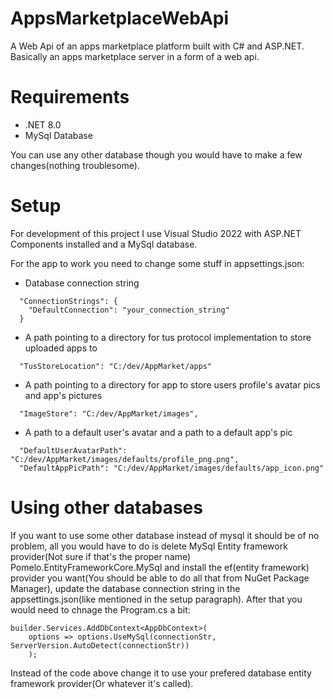 # AppsMarketplaceWebApi

A Web Api of an apps marketplace platform built with C# and ASP.NET.
Basically an apps marketplace server in a form of a web api.

# Requirements

- .NET 8.0
- MySql Database

You can use any other database though you would have to make a few changes(nothing troublesome).

# Setup

For development of this project I use Visual Studio 2022 with ASP.NET Components installed and a MySql database.

For the app to work you need to change some stuff in appsettings.json:
- Database connection string
```
  "ConnectionStrings": {
    "DefaultConnection": "your_connection_string"
  }
```
- A path pointing to a directory for tus protocol implementation to store uploaded apps to
```
  "TusStoreLocation": "C:/dev/AppMarket/apps"
```
- A path pointing to a directory for app to store users profile's avatar pics and app's pictures
```
  "ImageStore": "C:/dev/AppMarket/images",
```
- A path to a default user's avatar and a path to a default app's pic
```
  "DefaultUserAvatarPath": "C:/dev/AppMarket/images/defaults/profile_png.png",
  "DefaultAppPicPath": "C:/dev/AppMarket/images/defaults/app_icon.png"
```

# Using other databases

If you want to use some other database instead of mysql it should be of no problem, all you would have to do is delete MySql Entity framework provider(Not sure if that's the proper name) Pomelo.EntityFrameworkCore.MySql and install the ef(entity framework) provider you want(You should be able to do all that from NuGet Package Manager), update the database connection string in the appsettings.json(like mentioned in the setup paragraph).
After that you would need to chnage the Program.cs a bit:
```
builder.Services.AddDbContext<AppDbContext>(
	options => options.UseMySql(connectionStr, ServerVersion.AutoDetect(connectionStr))
	);
```
Instead of the code above change it to use your prefered database entity framework provider(Or whatever it's called).
